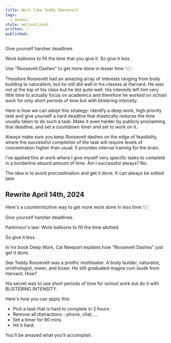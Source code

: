 ```yaml
---
title: Work like Teddy Roosevelt
tags:
  - atomic
style: motivational
written: ✅
published:
---
```

Give yourself harsher deadlines.

Work balloons to fill the time that you give it. So give it less.

Use "Roosevelt Dashes" to get more done in lesser time 👇🏼:

Theodore Roosevelt had an amazing array of interests ranging from body building to naturalism, but he still did well in his classes at Harvard. He was not at the top of his class but he did quite well. His interests left him very little time to actually focus on academics and therefore he worked on school work for only short periods of time but with *blistering intensity*.

Here is how we can adopt this strategy: identify a deep work, high priority task and give yourself a hard deadline that drastically reduces the time usually taken to do such a task. Make it even harder by publicly proclaiming that deadline, and set a countdown timer and set to work on it. 

Always make sure you keep Roosevelt dashes on the edge of feasibility, where the successful completion of the task will require levels of concentration higher than usual. It provides interval training for the brain.

I've applied this at work where I give myself very specific tasks to complete in a borderline absurd amount of time. Am I successful always? No.

The idea is to avoid procrastination and get it done. It can always be edited later.

## Rewrite April 14th, 2024

Here's a counterintuitive way to get more work done in less time.👇🏼

Give yourself harsher deadlines.

Parkinson's law: Work balloons to fill the time allotted.

So give it less.

In his book Deep Work, Cal Newport explains how "Roosevelt Dashes" just get it done.

See Teddy Roosevelt was a prolific multitasker. A body builder, naturalist, ornithologist, rower, and boxer. He still graduated magna cum laude from Harvard. How?

His secret was to use short periods of time for school work but do it with BLISTERING INTENSITY.

Here's how you can apply this:
- Pick a task that is hard to complete in 2 hours.
- Remove all distractions - phone, chat, ...
- Set a timer for 90 mins.
- Hit it hard.

You'll be amazed what you'll accomplish.
